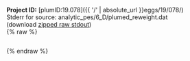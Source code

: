 **Project ID:** [plumID:19.078]({{ '/' | absolute_url }}eggs/19/078/)  
Stderr for source:  analytic_pes/6_D/plumed_reweight.dat   
(download [zipped raw stdout](plumed_reweight.dat.plumed.stdout.txt.zip))  
{% raw %}
<pre>
</pre>
{% endraw %}

